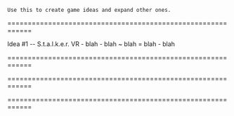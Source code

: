 
	Use this to create game ideas and expand other ones.
	
	
============================================================

Idea #1 -- S.t.a.l.k.e.r. VR
	- blah
	- blah
		~ blah
			= blah
	- blah


============================================================







============================================================







============================================================



